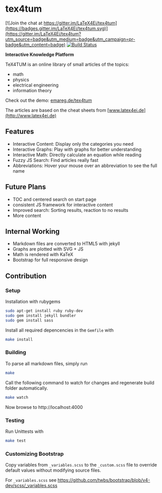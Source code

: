 # tex4tum

[![Join the chat at https://gitter.im/LaTeX4Ei/tex4tum](https://badges.gitter.im/LaTeX4Ei/tex4tum.svg)](https://gitter.im/LaTeX4Ei/tex4tum?utm_source=badge&utm_medium=badge&utm_campaign=pr-badge&utm_content=badge)
[![Build Status](https://travis-ci.org/latex4ei/tex4tum.svg?branch=master)](https://travis-ci.org/latex4ei/tex4tum)

**Interactive Knowledge Platform**

TeX4TUM is an online library of small articles of the topics:
* math
* physics
* electrical engineering
* information theory

Check out the demo: [emareg.de/tex4tum](http://emareg.de/tex4tum)

The articles are based on the cheat sheets from [www.latex4ei.de](http://www.latex4ei.de)

## Features
* Interactive Content: Display only the categories you need
* Interactive Graphs: Play with graphs for better understanding
* Interactive Math: Directly calculate an equation while reading
* Fuzzy JS Search: Find articles really fast
* Abbreviations: Hover your mouse over an abbreviation to see the full name

## Future Plans
* TOC and centered search on start page
* consistent JS framework for interactive content
* Improved search: Sorting results, reaction to no results
* More content

## Internal Working
* Markdown files are converted to HTML5 with jekyll
* Graphs are plotted with SVG + JS
* Math is rendered with KaTeX
* Bootstrap for full responsive design  

## Contribution
### Setup
Installation with rubygems
```bash
sudo apt-get install ruby ruby-dev
sudo gem install jekyll bundler
sudo gem install sass
```
Install all required depencencies in the `Gemfile` with
```bash
make install
```

### Building
To parse all markdown files, simply run
```bash
make
```
Call the following command to watch for changes and regenerate build folder automatically.
```bash
make watch
```
Now browse to http://localhost:4000

### Testing
Run Unittests with
```bash
make test
```

### Customizing Bootstrap
Copy variables from `_variables.scss` to the `_custom.scss` file to override default values without modifying source files.

For `_variables.scss` see https://github.com/twbs/bootstrap/blob/v4-dev/scss/_variables.scss
